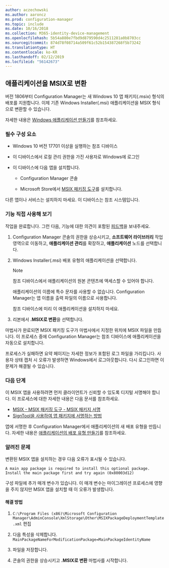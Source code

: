 ```yaml
---
author: aczechowski
ms.author: aaroncz
ms.prod: configuration-manager
ms.topic: include
ms.date: 10/16/2018
ms.collection: M365-identity-device-management
ms.openlocfilehash: 5b54a880e7fbd9d879590d4c2511281a0b8703cc
ms.sourcegitcommit: 874d78f08714a509f61c52b154387268f5b73242
ms.translationtype: HT
ms.contentlocale: ko-KR
ms.lasthandoff: 02/12/2019
ms.locfileid: "56142673"
---
```

## <a name="bkmk_msix"></a> 애플리케이션을 MSIX로 변환
<!--1359029-->

버전 1806부터 Configuration Manager는 새 Windows 10 앱 패키지(.msix) 형식의 배포를 지원합니다. 이제 기존 Windows Installer(.msi) 애플리케이션을 MSIX 형식으로 변환할 수 있습니다. 

자세한 내용은 [Windows 애플리케이션 만들기](/sccm/apps/get-started/creating-windows-applications#bkmk_general)를 참조하세요.


### <a name="prerequisites"></a>필수 구성 요소

- Windows 10 버전 17701 이상을 실행하는 참조 디바이스  

- 이 디바이스에서 로컬 관리 권한을 가진 사용자로 Windows에 로그인  

- 이 디바이스에 다음 앱을 설치합니다.  

    - Configuration Manager 콘솔  

    - Microsoft Store에서 [MSIX 패키징 도구](https://www.microsoft.com/store/productId/9N5LW3JBCXKF)를 설치합니다.  

다른 앱이나 서비스는 설치하지 마세요. 이 디바이스는 참조 시스템입니다. 


### <a name="try-it-out"></a>기능 직접 사용해 보기

작업을 완료합니다. 그런 다음, 기능에 대한 의견이 포함된 [피드백](/sccm/core/understand/find-help#product-feedback)을 보내주세요.

1. Configuration Manager 콘솔의 권한을 상승시키고, **소프트웨어 라이브러리** 작업 영역으로 이동하고, **애플리케이션 관리**를 확장하고, **애플리케이션** 노드를 선택합니다.  

2. Windows Installer(.msi) 배포 유형의 애플리케이션을 선택합니다.  

    > [!Note]  
    > 참조 디바이스에서 애플리케이션의 원본 콘텐츠에 액세스할 수 있어야 합니다.  
    > 
    > 애플리케이션의 이름에 특수 문자를 사용할 수 없습니다. Configuration Manager는 앱 이름을 출력 파일의 이름으로 사용합니다.  
    > 
    > 참조 디바이스에 미리 이 애플리케이션을 설치하지 마세요.  

3. 리본에서 **.MSIX로 변환**을 선택합니다.

마법사가 완료되면 MSIX 패키징 도구가 마법사에서 지정한 위치에 MSIX 파일을 만듭니다. 이 프로세스 중에 Configuration Manager는 참조 디바이스에 애플리케이션을 자동으로 설치합니다.

프로세스가 실패하면 요약 페이지는 자세한 정보가 포함된 로그 파일을 가리킵니다. 사용자 상태 캡처 시 오류가 발생하면 Windows에서 로그아웃합니다. 다시 로그인하면 이 문제가 해결될 수 있습니다.

### <a name="next-steps"></a>다음 단계

이 MSIX 앱을 사용하려면 먼저 클라이언트가 신뢰할 수 있도록 디지털 서명해야 합니다. 이 프로세스에 대한 자세한 내용은 다음 문서를 참조하세요. 
- [MSIX - MSIX 패키징 도구 - MSIX 패키지 서명](https://blogs.msdn.microsoft.com/sgern/2018/09/06/msix-the-msix-packaging-tool-signing-the-msix-package/)
- [SignTool을 사용하여 앱 패키지에 서명하는 방법](https://docs.microsoft.com/windows/desktop/appxpkg/how-to-sign-a-package-using-signtool)

앱에 서명한 후 Configuration Manager에서 애플리케이션의 새 배포 유형을 만듭니다. 자세한 내용은 [애플리케이션의 배포 유형 만들기](/sccm/apps/deploy-use/create-applications#bkmk_create-dt)를 참조하세요.


### <a name="known-issue"></a>알려진 문제

<!--3212701--> 변환된 MSIX 앱을 설치하는 경우 다음 오류가 표시될 수 있습니다.  
`A main app package is required to install this optional package. Install the main package first and try again (0x80003d12)`  

구성 파일에 추가 매개 변수가 있습니다. 이 매개 변수는 마이그레이션 프로세스에 영향을 주지 않지만 MSIX 앱을 설치할 때 이 오류가 발생합니다. 

#### <a name="workaround"></a>해결 방법
1. `C:\Program Files (x86)\Microsoft Configuration Manager\AdminConsole\XmlStorage\Other\MSIXPackageDeploymentTemplate.xml` 편집  

2. 다음 특성을 삭제합니다. `MainPackageNameForModificationPackage=MainPackageIdentityName`  

3. 파일을 저장합니다.  

4. 콘솔의 권한을 상승시키고 **.MSIX로 변환** 마법사를 시작합니다.  


